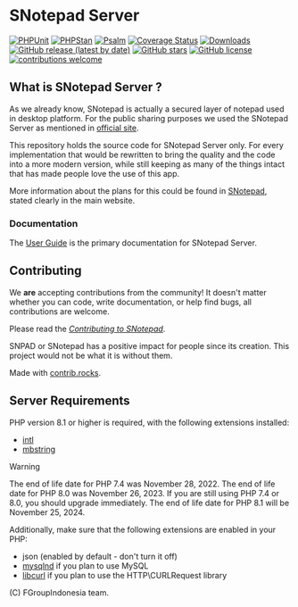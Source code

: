 # SNotepad Server

[![PHPUnit](https://github.com/codeigniter4/CodeIgniter4/actions/workflows/test-phpunit.yml/badge.svg)](https://github.com/codeigniter4/CodeIgniter4/actions/workflows/test-phpunit.yml)
[![PHPStan](https://github.com/codeigniter4/CodeIgniter4/actions/workflows/test-phpstan.yml/badge.svg)](https://github.com/codeigniter4/CodeIgniter4/actions/workflows/test-phpstan.yml)
[![Psalm](https://github.com/codeigniter4/CodeIgniter4/actions/workflows/test-psalm.yml/badge.svg)](https://github.com/codeigniter4/CodeIgniter4/actions/workflows/test-psalm.yml)
[![Coverage Status](https://coveralls.io/repos/github/codeigniter4/CodeIgniter4/badge.svg?branch=develop)](https://coveralls.io/github/codeigniter4/CodeIgniter4?branch=develop)
[![Downloads](https://poser.pugx.org/codeigniter4/framework/downloads)](https://packagist.org/packages/codeigniter4/framework)
[![GitHub release (latest by date)](https://img.shields.io/github/v/release/codeigniter4/CodeIgniter4)](https://packagist.org/packages/codeigniter4/framework)
[![GitHub stars](https://img.shields.io/github/stars/codeigniter4/CodeIgniter4)](https://packagist.org/packages/codeigniter4/framework)
[![GitHub license](https://img.shields.io/github/license/codeigniter4/CodeIgniter4)](https://github.com/codeigniter4/CodeIgniter4/blob/develop/LICENSE)
[![contributions welcome](https://img.shields.io/badge/contributions-welcome-brightgreen.svg?style=flat)](https://github.com/codeigniter4/CodeIgniter4/pulls)
<br>

## What is SNotepad Server ?

As we already know, SNotepad is actually a secured layer of notepad used in desktop platform. 
For the public sharing purposes we used the SNotepad Server as mentioned in [official site](https://snpad.fgroupindonesia.com).

This repository holds the source code for SNotepad Server only.
For every implementation that would be rewritten to bring the quality and the code into a more modern version,
while still keeping as many of the things intact that has made people love the use of this app.

More information about the plans for this could be found in [SNotepad](https://snpad.fgroupindonesia.com), 
stated clearly in the main website. 

### Documentation

The [User Guide](https://snpad.fgroupindonesia.com/user_guide/) is the primary documentation for SNotepad Server.


## Contributing

We **are** accepting contributions from the community! It doesn't matter whether you can code, write documentation, or help find bugs,
all contributions are welcome.

Please read the [*Contributing to SNotepad*](https://snpad.fgroupindonesia.com/contribute_guide/).

SNPAD or SNotepad has a positive impact for people since its creation. This project would not be what it is without them.

Made with [contrib.rocks](https://contrib.rocks).

## Server Requirements

PHP version 8.1 or higher is required, with the following extensions installed:

- [intl](http://php.net/manual/en/intl.requirements.php)
- [mbstring](http://php.net/manual/en/mbstring.installation.php)

> [!WARNING]
> The end of life date for PHP 7.4 was November 28, 2022.
> The end of life date for PHP 8.0 was November 26, 2023.
> If you are still using PHP 7.4 or 8.0, you should upgrade immediately.
> The end of life date for PHP 8.1 will be November 25, 2024.

Additionally, make sure that the following extensions are enabled in your PHP:

- json (enabled by default - don't turn it off)
- [mysqlnd](http://php.net/manual/en/mysqlnd.install.php) if you plan to use MySQL
- [libcurl](http://php.net/manual/en/curl.requirements.php) if you plan to use the HTTP\CURLRequest library


(C) FGroupIndonesia team.